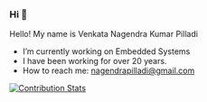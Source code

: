 
### Hi 👋

Hello! My name is Venkata Nagendra Kumar Pilladi

- I’m currently working on Embedded Systems
- I have been working for over 20 years.
- How to reach me: nagendrapilladi@gmail.com





[![Contribution Stats](https://github-contribution-stats.vercel.app/api/?vnkumarpilladi=lorddashme)](https://github.com/LordDashMe/github-contribution-stats/)
